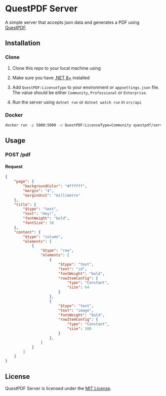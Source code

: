 # QuestPDF Server

A simple server that accepts json data and generates a PDF using [QuestPDF](https://github.com/QuestPDF/QuestPDF).

## Installation

### Clone

1. Clone this repo to your local machine using

2. Make sure you have [.NET 8+](https://dotnet.microsoft.com/download/dotnet/8.0) installed

3. Add `QuestPDF:LicenseType` to your environment or `appsettings.json` file. The value should be either `Community`, `Professional` or `Enterprise`.

4. Run the server using `dotnet run` or `dotnet watch run` in `src/api`

### Docker

```bash
docker run -p 5000:5000 -e QuestPDF:LicenseType=Community questpdf/server
```

## Usage

### POST /pdf

#### Request

```json
{
    "page": {
        "backgroundColor": "#ffffff",
        "margin": "4",
        "marginUnit": "millimetre"
    },
    "title": {
        "$type": "text",
        "text": "Hey!",
        "fontWeight": "bold",
        "fontSize": 36
    },
    "content": {
        "$type": "column",
        "elements": [
            {
                "$type": "row",
                "elements": [
                    {
                        "$type": "text",
                        "text": "id",
                        "fontWeight": "bold",
                        "rowItemConfig": {
                            "type": "Constant",
                            "size": 64
                        }
                    },
                    {
                        "$type": "text",
                        "text": "image",
                        "fontWeight": "bold",
                        "rowItemConfig": {
                            "type": "Constant",
                            "size": 100
                        }
                    },
                ]
            }
        ]
    }
}
```

## License

QuestPDF Server is licensed under the [MIT License](/LICENSE).
